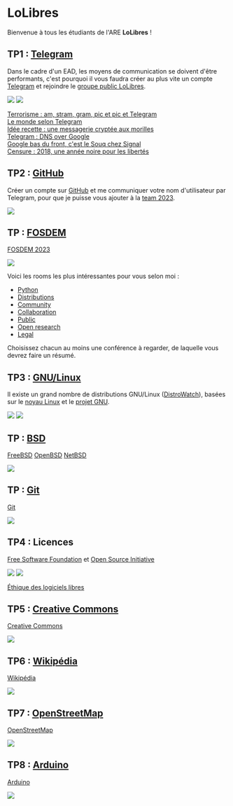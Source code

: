 # LoLibres

Bienvenue à tous les étudiants de l'ARE **LoLibres** !

## TP1 : [Telegram](https://fr.wikipedia.org/wiki/Telegram_(application))

Dans le cadre d'un EAD, les moyens de communication se doivent d'être performants, c'est pourquoi il vous faudra créer au plus vite un compte [Telegram](https://telegram.org) et rejoindre le [groupe public LoLibres](https://lolibres.t.me).

![](https://upload.wikimedia.org/wikipedia/commons/thumb/8/83/Telegram_2019_Logo.svg/160px-Telegram_2019_Logo.svg.png)
![](https://upload.wikimedia.org/wikipedia/commons/thumb/8/8d/Signal-Logo.svg/160px-Signal-Logo.svg.png)

[Terrorisme : am, stram, gram, pic et pic et Telegram](https://reflets.info/articles/terrorisme-am-stram-gram-pic-et-pic-et-telegram)  
[Le monde selon Telegram](https://reflets.info/articles/le-monde-selon-telegram)  
[Idée recette : une messagerie cryptée aux morilles](https://reflets.info/articles/idee-recette-une-messagerie-cryptee-aux-morilles)  
[Telegram : DNS over Google](https://reflets.info/articles/telegram-dns-over-google)  
[Google bas du front, c'est le Souq chez Signal](https://reflets.info/articles/google-bas-du-front-c-est-le-souq-chez-signal)  
[Censure : 2018, une année noire pour les libertés](https://reflets.info/articles/censure-2018-une-annee-noire-pour-les-libertes)

## TP2 : [GitHub](https://fr.wikipedia.org/wiki/GitHub)

Créer un compte sur [GitHub](https://github.com) et me communiquer votre nom d'utilisateur par Telegram, pour que je puisse vous ajouter à la [team 2023](https://github.com/orgs/LoLibres/teams/2023).

![](https://upload.wikimedia.org/wikipedia/commons/thumb/9/91/Octicons-mark-github.svg/160px-Octicons-mark-github.svg.png)

## TP : [FOSDEM](https://fr.wikipedia.org/wiki/Free_and_open_source_software_developers%27_European_meeting)

[FOSDEM 2023](https://fosdem.org/2023)

![](https://upload.wikimedia.org/wikipedia/commons/thumb/8/8a/FOSDEM_logo.svg/159px-FOSDEM_logo.svg.png)

Voici les rooms les plus intéressantes pour vous selon moi :

- [Python](https://fosdem.org/2023/schedule/track/python)
- [Distributions](https://fosdem.org/2023/schedule/track/distributions)
- [Community](https://fosdem.org/2023/schedule/track/community)
- [Collaboration](https://fosdem.org/2023/schedule/track/collaboration_and_content_management)
- [Public](https://fosdem.org/2023/schedule/track/public_code_and_digital_public_goods)
- [Open research](https://fosdem.org/2023/schedule/track/open_research_tools_and_technology)
- [Legal](https://fosdem.org/2023/schedule/track/legal_and_policy_issues)

Choisissez chacun au moins une conférence à regarder, de laquelle vous devrez faire un résumé.

## TP3 : [GNU/Linux](https://fr.wikipedia.org/wiki/Linux)

Il existe un grand nombre de distributions GNU/Linux ([DistroWatch](https://distrowatch.com)), basées sur le [noyau Linux](https://www.kernel.org) et le [projet GNU](https://www.gnu.org).

![](https://upload.wikimedia.org/wikipedia/en/thumb/2/22/Heckert_GNU_white.svg/164px-Heckert_GNU_white.svg.png)
![](https://upload.wikimedia.org/wikipedia/commons/thumb/3/35/Tux.svg/135px-Tux.svg.png)

## TP : [BSD](https://fr.wikipedia.org/wiki/Berkeley_Software_Distribution)
[FreeBSD](https://www.freebsd.org)
[OpenBSD](https://www.openbsd.org)
[NetBSD](https://www.netbsd.org)

![](https://blog.microlinux.fr/wp-content/uploads/2022/08/systemes-bsd.jpg)

## TP : [Git](https://fr.wikipedia.org/wiki/Git)

[Git](https://git-scm.com/)

![](https://upload.wikimedia.org/wikipedia/commons/thumb/3/3f/Git_icon.svg/160px-Git_icon.svg.png)

## TP4 : Licences

[Free Software Foundation](https://www.fsf.org) et [Open Source Initiative](https://opensource.org)

![](https://upload.wikimedia.org/wikipedia/commons/thumb/1/1e/FSF-Logo_part.svg/320px-FSF-Logo_part.svg.png)
![](https://upload.wikimedia.org/wikipedia/commons/thumb/4/4e/Open_Source_Initiative_keyhole.svg/160px-Open_Source_Initiative_keyhole.svg.png)

[Éthique des logiciels libres](https://dl.flext.net/Ethique_des_Logiciels_Libres.pdf)

## TP5 : [Creative Commons](https://fr.wikipedia.org/wiki/Creative_Commons)

[Creative Commons](https://creativecommons.org)

![](https://upload.wikimedia.org/wikipedia/commons/thumb/a/a3/Cc.logo.circle.svg/160px-Cc.logo.circle.svg.png)

## TP6 : [Wikipédia](https://fr.wikipedia.org/wiki/Wikip%C3%A9dia)

[Wikipédia](https://www.wikipedia.org)

![](https://upload.wikimedia.org/wikipedia/commons/thumb/a/a3/Wikipedia-logo-v2-square.svg/160px-Wikipedia-logo-v2-square.svg.png)

## TP7 : [OpenStreetMap](https://fr.wikipedia.org/wiki/OpenStreetMap)

[OpenStreetMap](https://www.openstreetmap.org)

![](https://upload.wikimedia.org/wikipedia/commons/thumb/b/b0/Openstreetmap_logo.svg/160px-Openstreetmap_logo.svg.png)

## TP8 : [Arduino](https://fr.wikipedia.org/wiki/Arduino)

[Arduino](https://www.arduino.cc)

![](https://upload.wikimedia.org/wikipedia/commons/thumb/8/87/Arduino_Logo.svg/160px-Arduino_Logo.svg.png)

